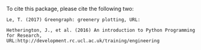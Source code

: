 To cite this package, please cite the following two:

    Le, T. (2017) Greengraph: greenery plotting, URL:

    Hetherington, J., et al. (2016) An introduction to Python Programming for Research,
    URL:http://development.rc.ucl.ac.uk/training/engineering